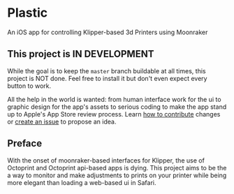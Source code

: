 # Plastic
An iOS app for controlling Klipper-based 3d Printers using Moonraker
## This project is IN DEVELOPMENT
While the goal is to keep the `master` branch buildable at all times, this
project is NOT done. Feel free to install it but don't even expect every
button to work.

All the help in the world is wanted: from human interface work for the ui to graphic
design for the app's assets to serious coding to make the app stand up to
Apple's App Store review process. Learn [how to contribute](docs/contributing.md)
changes or [create an issue](https://github.com/charlespick/plastic/issues/new)
to propose an idea. 
## Preface
With the onset of moonraker-based interfaces for Klipper, the use of 
Octoprint and Octoprint api-based apps is dying. This project aims to 
be the a way to monitor and make adjustments to prints on your printer 
while being more elegant than loading a web-based ui in Safari. 

